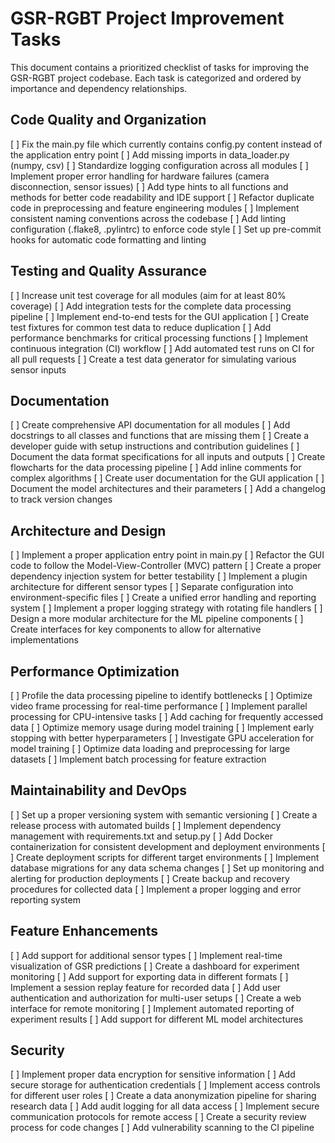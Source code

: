 # GSR-RGBT Project Improvement Tasks

This document contains a prioritized checklist of tasks for improving the GSR-RGBT project codebase. Each task is categorized and ordered by importance and dependency relationships.

## Code Quality and Organization

[ ] Fix the main.py file which currently contains config.py content instead of the application entry point
[ ] Add missing imports in data_loader.py (numpy, csv)
[ ] Standardize logging configuration across all modules
[ ] Implement proper error handling for hardware failures (camera disconnection, sensor issues)
[ ] Add type hints to all functions and methods for better code readability and IDE support
[ ] Refactor duplicate code in preprocessing and feature engineering modules
[ ] Implement consistent naming conventions across the codebase
[ ] Add linting configuration (.flake8, .pylintrc) to enforce code style
[ ] Set up pre-commit hooks for automatic code formatting and linting

## Testing and Quality Assurance

[ ] Increase unit test coverage for all modules (aim for at least 80% coverage)
[ ] Add integration tests for the complete data processing pipeline
[ ] Implement end-to-end tests for the GUI application
[ ] Create test fixtures for common test data to reduce duplication
[ ] Add performance benchmarks for critical processing functions
[ ] Implement continuous integration (CI) workflow
[ ] Add automated test runs on CI for all pull requests
[ ] Create a test data generator for simulating various sensor inputs

## Documentation

[ ] Create comprehensive API documentation for all modules
[ ] Add docstrings to all classes and functions that are missing them
[ ] Create a developer guide with setup instructions and contribution guidelines
[ ] Document the data format specifications for all inputs and outputs
[ ] Create flowcharts for the data processing pipeline
[ ] Add inline comments for complex algorithms
[ ] Create user documentation for the GUI application
[ ] Document the model architectures and their parameters
[ ] Add a changelog to track version changes

## Architecture and Design

[ ] Implement a proper application entry point in main.py
[ ] Refactor the GUI code to follow the Model-View-Controller (MVC) pattern
[ ] Create a proper dependency injection system for better testability
[ ] Implement a plugin architecture for different sensor types
[ ] Separate configuration into environment-specific files
[ ] Create a unified error handling and reporting system
[ ] Implement a proper logging strategy with rotating file handlers
[ ] Design a more modular architecture for the ML pipeline components
[ ] Create interfaces for key components to allow for alternative implementations

## Performance Optimization

[ ] Profile the data processing pipeline to identify bottlenecks
[ ] Optimize video frame processing for real-time performance
[ ] Implement parallel processing for CPU-intensive tasks
[ ] Add caching for frequently accessed data
[ ] Optimize memory usage during model training
[ ] Implement early stopping with better hyperparameters
[ ] Investigate GPU acceleration for model training
[ ] Optimize data loading and preprocessing for large datasets
[ ] Implement batch processing for feature extraction

## Maintainability and DevOps

[ ] Set up a proper versioning system with semantic versioning
[ ] Create a release process with automated builds
[ ] Implement dependency management with requirements.txt and setup.py
[ ] Add Docker containerization for consistent development and deployment environments
[ ] Create deployment scripts for different target environments
[ ] Implement database migrations for any data schema changes
[ ] Set up monitoring and alerting for production deployments
[ ] Create backup and recovery procedures for collected data
[ ] Implement a proper logging and error reporting system

## Feature Enhancements

[ ] Add support for additional sensor types
[ ] Implement real-time visualization of GSR predictions
[ ] Create a dashboard for experiment monitoring
[ ] Add support for exporting data in different formats
[ ] Implement a session replay feature for recorded data
[ ] Add user authentication and authorization for multi-user setups
[ ] Create a web interface for remote monitoring
[ ] Implement automated reporting of experiment results
[ ] Add support for different ML model architectures

## Security

[ ] Implement proper data encryption for sensitive information
[ ] Add secure storage for authentication credentials
[ ] Implement access controls for different user roles
[ ] Create a data anonymization pipeline for sharing research data
[ ] Add audit logging for all data access
[ ] Implement secure communication protocols for remote access
[ ] Create a security review process for code changes
[ ] Add vulnerability scanning to the CI pipeline